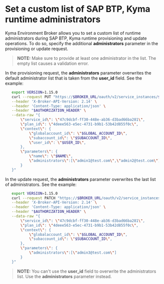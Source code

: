 # Set a custom list of SAP BTP, Kyma runtime administrators

Kyma Environment Broker allows you to set a custom list of runtime administrators during SAP BTP, Kyma runtime provisioning and update operations.
To do so, specify the additional **administrators** parameter in the provisioning or update request.
>**NOTE:** Make sure to provide at least one administrator in the list. The empty list causes a validation error.

In the provisioning request, the **administrators** parameter overwrites the default administrator list that is taken from the **user_id** field.
See the example:

```bash
   export VERSION=1.15.0
   curl --request PUT "https://$BROKER_URL/oauth/v2/service_instances/$INSTANCE_ID?accepts_incomplete=true" \
   --header 'X-Broker-API-Version: 2.14' \
   --header 'Content-Type: application/json' \
   --header "$AUTHORIZATION_HEADER" \
   --data-raw "{
       \"service_id\": \"47c9dcbf-ff30-448e-ab36-d3bad66ba281\",
       \"plan_id\": \"4deee563-e5ec-4731-b9b1-53b42d855f0c\",
       \"context\": {
           \"globalaccount_id\": \"$GLOBAL_ACCOUNT_ID\",
           \"subaccount_id\": \"$SUBACCOUNT_ID\",
           \"user_id\": \"$USER_ID\",
       },
       \"parameters\": {
           \"name\": \"$NAME\",
           \"administrators\":[\"admin1@test.com\",\"admin2@test.com\"]
       }
   }"
```

In the update request, the **administrators** parameter overwrites the last list of administrators.
See the example:

```bash
   export VERSION=1.15.0
   curl --request PATCH "https://$BROKER_URL/oauth/v2/service_instances/$INSTANCE_ID?accepts_incomplete=true" \
   --header 'X-Broker-API-Version: 2.14' \
   --header 'Content-Type: application/json' \
   --header "$AUTHORIZATION_HEADER" \
   --data-raw "{
       \"service_id\": \"47c9dcbf-ff30-448e-ab36-d3bad66ba281\",
       \"plan_id\": \"4deee563-e5ec-4731-b9b1-53b42d855f0c\",
       \"context\": {
           \"globalaccount_id\": \"$GLOBAL_ACCOUNT_ID\",
           \"subaccount_id\": \"$SUBACCOUNT_ID\",
       },
       \"parameters\": {
           \"administrators\":[\"admin3@test.com\"]
       }
   }"
```

>**NOTE:** You can't use the **user_id** field to overwrite the administrators list. Use the **administrators** parameter instead.
